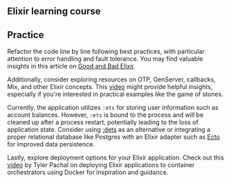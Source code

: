 ## Elixir learning course

## Practice 

Refactor the code line by line following best practices, with particular attention to error handling and fault tolerance. You may find valuable insights in this article on [Good and Bad Elixir](https://keathley.io/blog/good-and-bad-elixir.html).

Additionally, consider exploring resources on OTP, GenServer, callbacks, Mix, and other Elixir concepts. This [video](https://www.youtube.com/watch?v=DCjRQUWK1HM) might provide helpful insights, especially if you're interested in practical examples like the game of stones.

Currently, the application utilizes `:ets` for storing user information such as account balances. However, `:ets` is bound to the process and will be cleaned up after a process restart, potentially leading to the loss of application state. Consider using [:dets](https://www.erlang.org/doc/man/dets.html) as an alternative or integrating a proper relational database like Postgres with an Elixir adapter such as [Ecto](https://hexdocs.pm/ecto_sql/Ecto.Adapters.Postgres.html) for improved data persistence.

Lastly, explore deployment options for your Elixir application. Check out this [video](https://www.youtube.com/watch?v=i_k8VaiqjiM) by Tyler Pachal on deploying Elixir applications to container orchestrators using Docker for inspiration and guidance.
